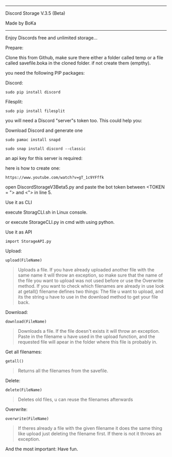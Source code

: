 *********************************

Discord Storage V.3.5 (Beta)

Made by BoKa

*********************************

Enjoy Discords free and unlimited storage...



Prepare:

Clone this from Github,
make sure there either a folder called temp or a file called savefile.boka in the cloned folder.
if not create them (empthy).

you need the following PIP packages:

Discord:

	sudo pip install discord

Filesplit:

	sudo pip install filesplit

you will need a Discord "server"s token too. This could help you:

Download Discord and generate one

	sudo pamac install snapd

	sudo snap install discord --classic

an api key for this server is required:

here is how to create one:

	https://www.youtube.com/watch?v=gT_1c9YFffk

open DiscordStorageV3Beta5.py and paste the bot token between <TOKEN = "> and <"> in line 5.

Use it as CLI 

execute StoragCLI.sh in Linux console.

or execute StorageCLI.py in cmd with using python.

Use it as API

	import StorageAPI.py

Upload: 

	upload(FileName)

> Uploads a file. If you have already uploaded another file with the same name it will throw an exception,
> so make sure that the name of the file you want to upload was not used before or use the Overwrite method. 
> If you want to check which filenames are already in use look at getall() filename defines two things:
> The file u want to upload, and its the string u have to use in the download method to get your file back.

Download:

	download(FileName)

> Downloads a file. If the file doesn't exists it will throw an exception. Paste in the filename u have used in the upload function,
> and the requested file will apear in the folder where this file is probably in.

Get all filenames:

	getall()

> Returns all the filenames from the savefile. 

Delete:

	delete(FileName)

> Deletes old files, u can reuse the filenames afterwards

Overwrite:

	overwrite(FileName)

> If theres already a file with the given filename it does the same thing like upload just deleting the filename first.
> If there is not it throws an exception.


And the most important: Have fun.





